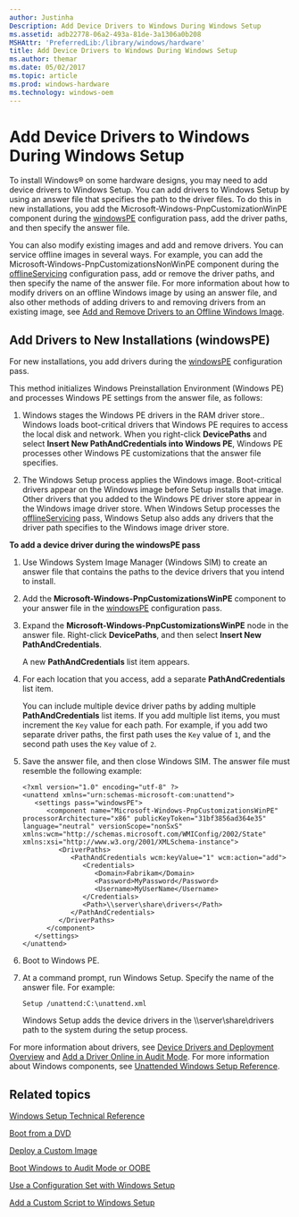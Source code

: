 ```yaml
---
author: Justinha
Description: Add Device Drivers to Windows During Windows Setup
ms.assetid: adb22778-06a2-493a-81de-3a1306a0b208
MSHAttr: 'PreferredLib:/library/windows/hardware'
title: Add Device Drivers to Windows During Windows Setup
ms.author: themar
ms.date: 05/02/2017
ms.topic: article
ms.prod: windows-hardware
ms.technology: windows-oem
---
```


# Add Device Drivers to Windows During Windows Setup


To install Windows® on some hardware designs, you may need to add device drivers to Windows Setup. You can add drivers to Windows Setup by using an answer file that specifies the path to the driver files. To do this in new installations, you add the Microsoft-Windows-PnpCustomizationWinPE component during the [windowsPE](windowspe.md) configuration pass, add the driver paths, and then specify the answer file.

You can also modify existing images and add and remove drivers. You can service offline images in several ways. For example, you can add the Microsoft-Windows-PnpCustomizationsNonWinPE component during the [offlineServicing](offlineservicing.md) configuration pass, add or remove the driver paths, and then specify the name of the answer file. For more information about how to modify drivers on an offline Windows image by using an answer file, and also other methods of adding drivers to and removing drivers from an existing image, see [Add and Remove Drivers to an Offline Windows Image](add-and-remove-drivers-to-an-offline-windows-image.md).

## <span id="bkmk_1"></span><span id="BKMK_1"></span> Add Drivers to New Installations (windowsPE)


For new installations, you add drivers during the [windowsPE](windowspe.md) configuration pass.

This method initializes Windows Preinstallation Environment (Windows PE) and processes Windows PE settings from the answer file, as follows:

1.  Windows stages the Windows PE drivers in the RAM driver store.. Windows loads boot-critical drivers that Windows PE requires to access the local disk and network. When you right-click **DevicePaths** and select **Insert New PathAndCredentials into Windows PE**, Windows PE processes other Windows PE customizations that the answer file specifies.

2.  The Windows Setup process applies the Windows image. Boot-critical drivers appear on the Windows image before Setup installs that image. Other drivers that you added to the Windows PE driver store appear in the Windows image driver store. When Windows Setup processes the [offlineServicing](offlineservicing.md) pass, Windows Setup also adds any drivers that the driver path specifies to the Windows image driver store.

**To add a device driver during the windowsPE pass**

1.  Use Windows System Image Manager (Windows SIM) to create an answer file that contains the paths to the device drivers that you intend to install.

2.  Add the **Microsoft-Windows-PnpCustomizationsWinPE** component to your answer file in the [windowsPE](windowspe.md) configuration pass.

3.  Expand the **Microsoft-Windows-PnpCustomizationsWinPE** node in the answer file. Right-click **DevicePaths**, and then select **Insert New PathAndCredentials**.

    A new **PathAndCredentials** list item appears.

4.  For each location that you access, add a separate **PathAndCredentials** list item.

    You can include multiple device driver paths by adding multiple **PathAndCredentials** list items. If you add multiple list items, you must increment the `Key` value for each path. For example, if you add two separate driver paths, the first path uses the `Key` value of `1`, and the second path uses the `Key` value of `2`.

5.  Save the answer file, and then close Windows SIM. The answer file must resemble the following example:

    ``` syntax
    <?xml version="1.0" encoding="utf-8" ?> 
    <unattend xmlns="urn:schemas-microsoft-com:unattend">
       <settings pass="windowsPE">
          <component name="Microsoft-Windows-PnpCustomizationsWinPE" processorArchitecture="x86" publicKeyToken="31bf3856ad364e35" language="neutral" versionScope="nonSxS" xmlns:wcm="http://schemas.microsoft.com/WMIConfig/2002/State" xmlns:xsi="http://www.w3.org/2001/XMLSchema-instance">
             <DriverPaths>
                <PathAndCredentials wcm:keyValue="1" wcm:action="add">
                   <Credentials>
                      <Domain>Fabrikam</Domain> 
                      <Password>MyPassword</Password> 
                      <Username>MyUserName</Username> 
                   </Credentials>
                   <Path>\\server\share\drivers</Path> 
                </PathAndCredentials>
             </DriverPaths>
          </component>
       </settings>
    </unattend>
    ```

6.  Boot to Windows PE.

7.  At a command prompt, run Windows Setup. Specify the name of the answer file. For example:

    ``` syntax
    Setup /unattend:C:\unattend.xml
    ```

    Windows Setup adds the device drivers in the \\\\server\\share\\drivers path to the system during the setup process.

For more information about drivers, see [Device Drivers and Deployment Overview](device-drivers-and-deployment-overview.md) and [Add a Driver Online in Audit Mode](add-a-driver-online-in-audit-mode.md). For more information about Windows components, see [Unattended Windows Setup Reference](http://go.microsoft.com/fwlink/?LinkId=206281).

## <span id="related_topics"></span>Related topics


[Windows Setup Technical Reference](windows-setup-technical-reference.md)

[Boot from a DVD](boot-from-a-dvd.md)

[Deploy a Custom Image](deploy-a-custom-image.md)

[Boot Windows to Audit Mode or OOBE](boot-windows-to-audit-mode-or-oobe.md)

[Use a Configuration Set with Windows Setup](use-a-configuration-set-with-windows-setup.md)

[Add a Custom Script to Windows Setup](add-a-custom-script-to-windows-setup.md)

 

 






